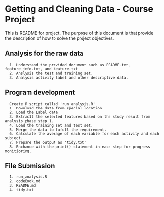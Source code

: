 # Getting and Cleaning Data - Course Project

This is README for project. The purpose of this document is that provide the description of how to solve the project objectives.


## Analysis for the raw data
```
  1. Understand the provided document such as README.txt, feature_info.txt, and feature.txt
  2. Anslysis the test and training set.
  3. Analysis activity label and other descriptive data.
```  
## Program development
```
  Create R script called 'run_analysis.R'
  1. Download the data from special location.
  2. Load the Label data
  3. Extrac1t the selected features based on the study result from analysis phase step 1.
  4. Load the training set and test set.
  5. Merge the data to fufull the requirement.
  6. Calculate the average of each variable for each activity and each subject.
  7. Prepare the output as 'tidy.txt'
  8. Enchance with the print() statement in each step for progress monitioring. 
```  
## File Submission
```
  1. run_analysis.R
  2. codeBook.md
  3. README.md
  4. tidy.txt
```
